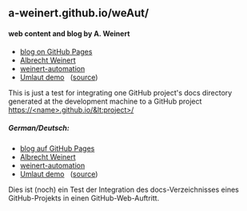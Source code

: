 ## a-weinert.github.io/weAut/
#### web content and blog by A. Weinert
+ [blog on GitHub Pages](https://a-weinert.github.io/index.html "blog startet April 2019")
+ [Albrecht Weinert](https://a-weinert.de/index_en.html "Albrecht's web site")
+ [weinert-automation](https://weinert-automation.de/index_en.html "development service consulting")
+ [Umlaut demo](https://a-weinert.github.io/umlautGitHubPages.html "No way to use other enconding but utf-8")
   &nbsp;  ([source](umlautGitHubPages))

This is just a test for integrating one GitHub project's docs directory 
generated at the development machine to a GitHub project
[https://&lt;name&gt;.github.io/&lt:project&gt;/](https://a-weinert.github.io/weAut/ "i.e. here https://a-weinert.github.io/weAut/")

##### German/Deutsch:
- [blog auf GitHub Pages](https://a-weinert.github.io/index_de.html "blog seit April 2019")
- [Albrecht Weinert](https://a-weinert.de/index.html "Albrecht Weinerts Web-Bereich")
- [weinert-automation](https://weinert-automation.de/index.html "Entwicklung Service Beratung")
- [Umlaut demo](https://a-weinert.github.io/umlautGitHubPages.html "Bei Github und Jekyll kommt man um utf-8 nicht herum")
   &nbsp;  ([source](umlautGitHubPages))

Dies ist (noch) ein Test der Integration des docs-Verzeichnisses eines 
GitHub-Projekts in einen GitHub-Web-Auftritt.
 
